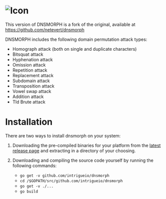![Icon](https://github.com/netevert/dnsmorph/blob/master/docs/icon.png)
==================================================================

This version of DNSMORPH is a fork of the original, available at https://github.com/netevert/dnsmorph

DNSMORPH includes the following domain permutation attack types:
- Homograph attack (both on single and duplicate characters)
- Bitsquat attack
- Hyphenation attack
- Omission attack
- Repetition attack
- Replacement attack
- Subdomain attack
- Transposition attack
- Vowel swap attack
- Addition attack
- Tld Brute attack

Installation
============
There are two ways to install dnsmorph on your system:

1. Downloading the pre-compiled binaries for your platform from the [latest release page](https://github.com/netevert/dnsmorph/releases) and extracting in a directory of your choosing.

2. Downloading and compiling the source code yourself by running the following commands:

    - ```go get -v github.com/intrigueio/dnsmorph```
    - `cd /$GOPATH/src/github.com/intrigueio/dnsmorph`
    - `go get -v ./...`
    - `go build`
